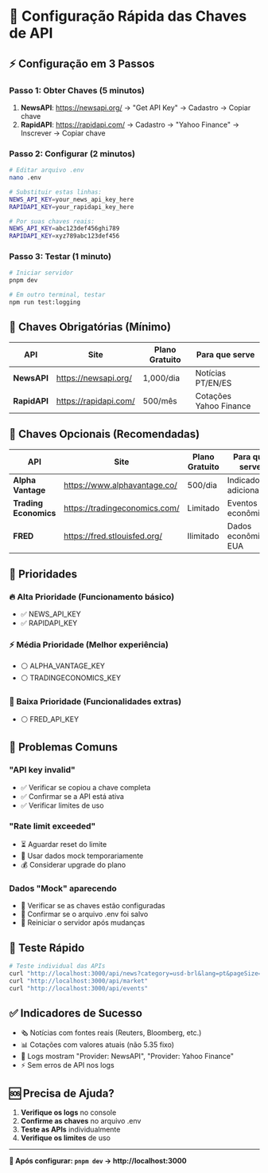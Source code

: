 # 🚀 Configuração Rápida das Chaves de API

## ⚡ **Configuração em 3 Passos**

### **Passo 1: Obter Chaves (5 minutos)**
1. **NewsAPI**: https://newsapi.org/ → "Get API Key" → Cadastro → Copiar chave
2. **RapidAPI**: https://rapidapi.com/ → Cadastro → "Yahoo Finance" → Inscrever → Copiar chave

### **Passo 2: Configurar (2 minutos)**
```bash
# Editar arquivo .env
nano .env

# Substituir estas linhas:
NEWS_API_KEY=your_news_api_key_here
RAPIDAPI_KEY=your_rapidapi_key_here

# Por suas chaves reais:
NEWS_API_KEY=abc123def456ghi789
RAPIDAPI_KEY=xyz789abc123def456
```

### **Passo 3: Testar (1 minuto)**
```bash
# Iniciar servidor
pnpm dev

# Em outro terminal, testar
npm run test:logging
```

## 🔑 **Chaves Obrigatórias (Mínimo)**

| API | Site | Plano Gratuito | Para que serve |
|-----|------|----------------|----------------|
| **NewsAPI** | https://newsapi.org/ | 1,000/dia | Notícias PT/EN/ES |
| **RapidAPI** | https://rapidapi.com/ | 500/mês | Cotações Yahoo Finance |

## 🔑 **Chaves Opcionais (Recomendadas)**

| API | Site | Plano Gratuito | Para que serve |
|-----|------|----------------|----------------|
| **Alpha Vantage** | https://www.alphavantage.co/ | 500/dia | Indicadores adicionais |
| **Trading Economics** | https://tradingeconomics.com/ | Limitado | Eventos econômicos |
| **FRED** | https://fred.stlouisfed.org/ | Ilimitado | Dados econômicos EUA |

## 🎯 **Prioridades**

### **🔥 Alta Prioridade (Funcionamento básico)**
- ✅ NEWS_API_KEY
- ✅ RAPIDAPI_KEY

### **⚡ Média Prioridade (Melhor experiência)**
- ⚪ ALPHA_VANTAGE_KEY
- ⚪ TRADINGECONOMICS_KEY

### **💎 Baixa Prioridade (Funcionalidades extras)**
- ⚪ FRED_API_KEY

## 🚨 **Problemas Comuns**

### **"API key invalid"**
- ✅ Verificar se copiou a chave completa
- ✅ Confirmar se a API está ativa
- ✅ Verificar limites de uso

### **"Rate limit exceeded"**
- ⏳ Aguardar reset do limite
- 🔄 Usar dados mock temporariamente
- 💰 Considerar upgrade do plano

### **Dados "Mock" aparecendo**
- 🔑 Verificar se as chaves estão configuradas
- 📝 Confirmar se o arquivo .env foi salvo
- 🔄 Reiniciar o servidor após mudanças

## 📱 **Teste Rápido**

```bash
# Teste individual das APIs
curl "http://localhost:3000/api/news?category=usd-brl&lang=pt&pageSize=3"
curl "http://localhost:3000/api/market"
curl "http://localhost:3000/api/events"
```

## ✅ **Indicadores de Sucesso**

- 🗞️ Notícias com fontes reais (Reuters, Bloomberg, etc.)
- 📊 Cotações com valores atuais (não 5.35 fixo)
- 📝 Logs mostram "Provider: NewsAPI", "Provider: Yahoo Finance"
- ⚡ Sem erros de API nos logs

## 🆘 **Precisa de Ajuda?**

1. **Verifique os logs** no console
2. **Confirme as chaves** no arquivo .env
3. **Teste as APIs** individualmente
4. **Verifique os limites** de uso

---

**🎉 Após configurar: `pnpm dev` → http://localhost:3000**